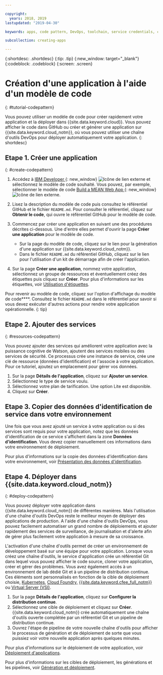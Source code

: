 ```yaml
---

copyright:
  years: 2018, 2019
lastupdated: "2019-04-30"

keywords: apps, code pattern, DevOps, toolchain, service credentials, create app code pattern, app pattern

subcollection: creating-apps

---
```


{:shortdesc: .shortdesc}
{:tip: .tip}
{:new_window: target="_blank"}
{:codeblock: .codeblock}
{:screen: .screen}

# Création d'une application à l'aide d'un modèle de code
{: #tutorial-codepattern}

Vous pouvez utiliser un modèle de code pour créer rapidement votre application et la déployer dans {{site.data.keyword.cloud}}. Vous pouvez afficher le code dans GitHub ou créer et générer une application sur {{site.data.keyword.cloud_notm}}, où vous pouvez utiliser une chaîne d'outils DevOps pour déployer automatiquement votre application.
{: shortdesc}

## Etape 1. Créer une application
{: #create-codepattern}

1. Accédez à [IBM Developer ](https://developer.ibm.com/patterns/){: new_window} ![Icône de lien externe](../../icons/launch-glyph.svg "Icône de lien externe") et sélectionnez le modèle de code souhaité. Vous pouvez, par exemple, sélectionner le modèle de code [Build a MEAN Web App ](https://developer.ibm.com/patterns/build-a-mean-web-app/){: new_window} ![Icône de lien externe](../../icons/launch-glyph.svg "Icône de lien externe").

2. Lisez la description du modèle de code puis consultez le référentiel GitHub et le fichier `README.md`. Pour consulter le référentiel, cliquez sur **Obtenir le code**, qui ouvre le référentiel GitHub pour le modèle de code.

3. Commencez par créer une application en suivant une des procédures décrites ci-dessous. Une d'entre elles permet d'ouvrir la page **Créer une application** pour le modèle de code.
    * Sur la page du modèle de code, cliquez sur le lien pour la génération d'une application sur {{site.data.keyword.cloud_notm}}. 
    * Dans le fichier `README.md` du référentiel GitHub, cliquez sur le lien pour l'utilisation d'un kit de démarrage afin de créer l'application. 

4. Sur la page **Créer une application**, nommez votre application, sélectionnez un groupe de ressources et éventuellement créez des étiquettes puis cliquez sur **Créer**. Pour plus d'informations sur les étiquettes, voir [Utilisation d'étiquettes](/docs/resources?topic=resources-tag).

  Pour revenir au modèle de code, cliquez sur l'option d'affichage du modèle de code****. Consultez le fichier `README.md` dans le référentiel pour savoir si vous devez exécuter d'autres actions pour rendre votre application opérationnelle.
  {: tip}

## Etape 2. Ajouter des services
{: #resources-codepattern}

Vous pouvez ajouter des services qui améliorent votre application avec la puissance cognitive de Watson, ajoutent des services mobiles ou des services de sécurité. Ce processus crée une instance de service, crée une clé de ressource (données d'identification) et l'associe à votre application. Pour ce tutoriel, ajoutez un emplacement pour gérer vos données.

1. Sur la page **Détails de l'application**, cliquez sur **Ajouter un service**.
2. Sélectionnez le type de service voulu. 
3. Sélectionnez votre plan de tarification. Une option Lite est disponible.
4. Cliquez sur **Créer**.

## Etape 3. Copier des données d'identification de service dans votre environnement

Une fois que vous avez ajouté un service à votre application ou si des services sont requis pour votre application, notez que les données d'identification de ce service s'affichent dans la zone **Données d'identification**. Vous devez copier manuellement ces informations dans votre environnement de déploiement.

Pour plus d'informations sur la copie des données d'identification dans votre environnement, voir [Présentation des données d'identification](/docs/apps?topic=creating-apps-credentials_overview#credentials_overview).

## Etape 4. Déployer dans {{site.data.keyword.cloud_notm}}
{: #deploy-codepattern}

Vous pouvez déployer votre application dans {{site.data.keyword.cloud_notm}} de différentes manières. Mais l'utilisation d'une chaîne d'outils DevOps reste le meilleur moyen de déployer des applications de production. A l'aide d'une chaîne d'outils DevOps, vous pouvez facilement automatiser un grand nombre de déploiements et ajouter rapidement des services de surveillance, de journalisation et d'alerte afin de gérer plus facilement votre application à mesure de sa croissance.

L'activation d'une chaîne d'outils permet de créer un environnement de développement basé sur une équipe pour votre application. Lorsque vous créez une chaîne d'outils, le service d'application crée un référentiel Git dans lequel vous pouvez afficher le code source, cloner votre application, créer et gérer des problèmes. Vous avez également accès à un environnement de lab dédié Git et à un pipeline de distribution continue. Ces éléments sont personnalisés en fonction de la cible de déploiement choisie, [Kubernetes](/docs/containers?topic=containers-getting-started), [Cloud Foundry](/docs/cloud-foundry-public?topic=cloud-foundry-public-about-cf), [{{site.data.keyword.cfee_full_notm}}](/docs/cloud-foundry?topic=cloud-foundry-about) ou [Virtual Server (VSI)](/docs/vsi?topic=virtual-servers-getting-started-with-virtual-servers).

1. Sur la page **Détails de l'application**, cliquez sur **Configurer la distribution continue**.
2. Sélectionnez une cible de déploiement et cliquez sur **Créer**. {{site.data.keyword.cloud_notm}} crée automatiquement une chaîne d'outils ouverte complétée par un référentiel Git et un pipeline de distribution continue.
3. Ouvrez l'étape de pipeline de votre nouvelle chaîne d'outils pour afficher le processus de génération et de déploiement de sorte que vous puissiez voir votre nouvelle application après quelques minutes.

Pour plus d'informations sur le déploiement de votre application, voir [Déploiement d'applications](/docs/apps?topic=creating-apps-deploying-apps).

Pour plus d'informations sur les cibles de déploiement, les générations et les pipelines, voir [Génération et déploiement](/docs/services/ContinuousDelivery?topic=ContinuousDelivery-deliverypipeline_build_deploy).
